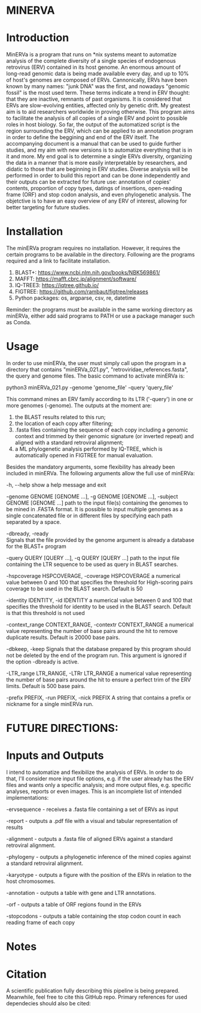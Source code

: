 # MINERVA
# Introduction
MinERVa is a program that runs on *nix systems meant to automatize analysis of the complete diversity of a single species of endogenous retrovirus (ERV) contained in its host genome. An enormous amount of long-read genomic data is being made available every day, and up to 10% of host's genomes are composed of ERVs. Cannonically, ERVs have been known by many names: "junk DNA" was the first, and nowadays "genomic fossil" is the most used term. These terms indicate a trend in ERV thought: that they are inactive, remnants of past organisms. It is considered that ERVs are slow-evolving entities, affected only by genetic drift. My greatest aim is to aid researchers worldwide in proving otherwise.
This program aims to facilitate the analysis of all copies of a single ERV and point to possible roles in host biology. So far, the output of the automatized script is the region surrounding the ERV, which can be applied to an annotation program in order to define the beggining and end of the ERV itself. 
The accompanying document is a manual that can be used to guide further studies, and my aim with new versions is to automatize everything that is in it and more. My end goal is to determine a single ERVs diversity, organizing the data in a manner that is more easily interpretable by researchers, and didatic to those that are beginning in ERV studies. Diverse analysis will be performed in order to build this report and can be done independently and their outputs can be extracted for future use: annotation of copies' contents, proportion of copy types, datings of insertions, open-reading frame (ORF) and stop codon analysis, and even phylogenetic analysis. The objetctive is to have an easy overview of any ERV of interest, allowing for better targeting for future studies.

# Installation
The minERVa program requires no installation. However, it requires the certain programs to be available in the directory. Following are the programs required and a link to facilitate installation.

1. BLAST+: https://www.ncbi.nlm.nih.gov/books/NBK569861/
2. MAFFT: https://mafft.cbrc.jp/alignment/software/
3. IQ-TREE3: https://iqtree.github.io/
4. FIGTREE: https://github.com/rambaut/figtree/releases
5. Python packages: os, argparse, csv, re, datetime

Reminder: the programs must be available in the same working directory as minERVa, either add said programs to PATH or use a package manager such as Conda.

# Usage
In order to use minERVa, the user must simply call upon the program in a directory that contains "minERVa_021.py", "retroviridae_references.fasta", the query and genome files. The basic command to activate minERVa is:

python3 minERVa_021.py -genome 'genome_file' -query 'query_file'

This command mines an ERV family according to its LTR ('-query') in one or more genomes (-genome). The outputs at the moment are:
1. the BLAST results related to this run;
2. the location of each copy after filtering;
3. .fasta files containing the sequence of each copy including a genomic context and trimmed by their genomic signature (or inverted repeat) and aligned with a standard retroviral alignment;
4. a ML phylogenetic analysis performed by IQ-TREE, which is automatically opened in FIGTREE for manual evaluation.

Besides the mandatory arguments, some flexibility has already been included in minERVa. The following arguments allow the full use of minERVa:
  
  -h, --help
  show a help message and exit
    
  -genome GENOME [GENOME ...], -g GENOME [GENOME ...], -subject GENOME [GENOME ...]
  path to the input file(s) containing the genomes to be mined in .FASTA format. It is possible to input multiple genomes as a single concatenated file or in different files by specifying each path separated by a space.
  
  -dbready, -ready      
  Signals that the file provided by the genome argument is already a database for the BLAST+ program
  
  -query QUERY [QUERY ...], -q QUERY [QUERY ...]
  path to the input file containing the LTR sequence to be used as query in BLAST searches.
  
  -hspcoverage HSPCOVERAGE, -coverage HSPCOVERAGE
  a numerical value between 0 and 100 that specifies the threshold for High-scoring pairs coverage to be used in the BLAST search. Default is 50
  
  -identity IDENTITY, -id IDENTITY
  a numerical value between 0 and 100 that specifies the threshold for identity to be used in the BLAST search. Default is that this threshold is not used       
  
  -context_range CONTEXT_RANGE, -contextr CONTEXT_RANGE
  a numerical value representing the number of base pairs around the hit to remove duplicate results. Default is 20000 base pairs.
  
  -dbkeep, -keep
  Signals that the database prepared by this program should not be deleted by the end of the program run. This argument is ignored if the option -dbready is active.
  
  -LTR_range LTR_RANGE, -LTRr LTR_RANGE
  a numerical value representing the number of base pairs around the hit to ensure a perfect trim of the ERV limits. Default is 500 base pairs.
  
  -prefix PREFIX, -run PREFIX, -nick PREFIX
  A string that contains a prefix or nickname for a single minERVa run.

# FUTURE DIRECTIONS:
# Inputs and Outputs
I intend to automatize and flexibilize the analysis of ERVs. In order to do that, I'll consider more input file options, e.g. if the user already has the ERV files and wants only a specific analysis; and more output files, e.g. specific analyses, reports or even images. This is an incomplete list of intended implementations:

-ervsequence - receives a .fasta file containing a set of ERVs as input

-report - outputs a .pdf file with a visual and tabular representation of results

-alignment - outputs a .fasta file of aligned ERVs against a standard retroviral alignment.

-phylogeny - outputs a phylogenetic inference of the mined copies against a standard retroviral alignment.

-karyotype - outputs a figure with the position of the ERVs in relation to the host chromosomes.

-annotation - outputs a table with gene and LTR annotations.

-orf - outputs a table of ORF regions found in the ERVs

-stopcodons - outputs a table containing the stop codon count in each reading frame of each copy

# Notes

# Citation
A scientific publication fully describing this pipeline is being prepared. Meanwhile, feel free to cite this GitHub repo. Primary references for used dependecies should also be cited:
